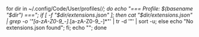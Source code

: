 for dir in ~/.config/Code/User/profiles/*/; do echo "=== Profile: $(basename "$dir") ==="; if [ -f "$dir/extensions.json" ]; then cat "$dir/extensions.json" | grep -o '"[a-zA-Z0-9_-]*\.[a-zA-Z0-9_-]*"' | tr -d '"' | sort -u; else echo "No extensions.json found"; fi; echo ""; done